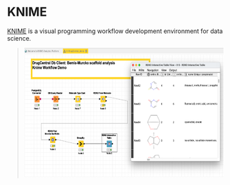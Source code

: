# KNIME 

[KNIME](https://www.knime.com/) is a visual programming workflow
development environment for data science.

> <img src="DrugCentral_knime_demo.png" height="300">
